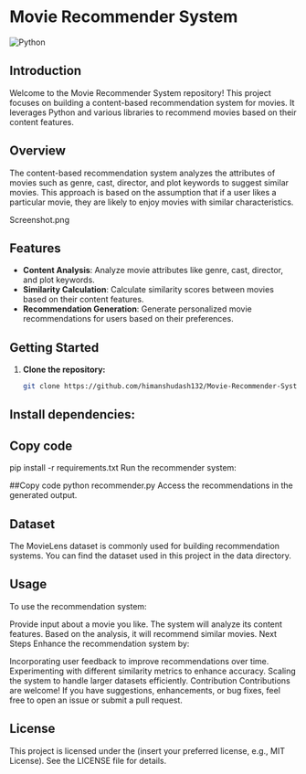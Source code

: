 # Movie Recommender System

![Python](https://www.python.org/)

## Introduction

Welcome to the Movie Recommender System repository! This project focuses on building a content-based recommendation system for movies. It leverages Python and various libraries to recommend movies based on their content features.

## Overview

The content-based recommendation system analyzes the attributes of movies such as genre, cast, director, and plot keywords to suggest similar movies. This approach is based on the assumption that if a user likes a particular movie, they are likely to enjoy movies with similar characteristics.

Screenshot.png

## Features

- **Content Analysis**: Analyze movie attributes like genre, cast, director, and plot keywords.
- **Similarity Calculation**: Calculate similarity scores between movies based on their content features.
- **Recommendation Generation**: Generate personalized movie recommendations for users based on their preferences.

## Getting Started

1. **Clone the repository:**
   ```bash
   git clone https://github.com/himanshudash132/Movie-Recommender-System---content-based-Recommender-System.git


## Install dependencies:


## Copy code
pip install -r requirements.txt
Run the recommender system:


##Copy code
python recommender.py
Access the recommendations in the generated output.

## Dataset
The MovieLens dataset is commonly used for building recommendation systems. You can find the dataset used in this project in the data directory.

## Usage
To use the recommendation system:

Provide input about a movie you like.
The system will analyze its content features.
Based on the analysis, it will recommend similar movies.
Next Steps
Enhance the recommendation system by:

Incorporating user feedback to improve recommendations over time.
Experimenting with different similarity metrics to enhance accuracy.
Scaling the system to handle larger datasets efficiently.
Contribution
Contributions are welcome! If you have suggestions, enhancements, or bug fixes, feel free to open an issue or submit a pull request.

## License
This project is licensed under the (insert your preferred license, e.g., MIT License). See the LICENSE file for details.
